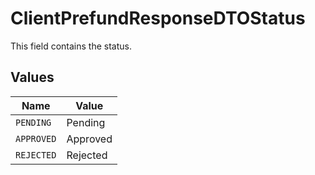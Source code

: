 # ClientPrefundResponseDTOStatus

This field contains the status.


## Values

| Name       | Value      |
| ---------- | ---------- |
| `PENDING`  | Pending    |
| `APPROVED` | Approved   |
| `REJECTED` | Rejected   |
